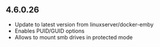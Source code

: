  
## 4.6.0.26
- Update to latest version from linuxserver/docker-emby
- Enables PUID/GUID options
- Allows to mount smb drives in protected mode

